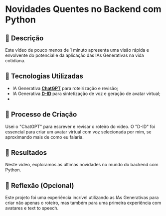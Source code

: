 # Novidades Quentes no Backend com Python

## 📒 Descrição
Este vídeo de pouco menos de 1 minuto apresenta uma visão rápida e envolvente do potencial e da aplicação das IAs Generativas na vida cotidiana.


## 🤖 Tecnologias Utilizadas
- IA Generativa **[ChatGPT](https://chat.openai.com)** para roteirização e revisão;
- IA Generativa **[D-ID](https://www.d-id.com)** para sintetização de voz e geração de avatar virtual;
- 
## 🧐 Processo de Criação
Usei o "ChatGPT" para escrever e revisar o roteiro do vídeo. O "D-ID" foi essencial para criar um avatar virtual com voz selecionada por mim, se aproximando mais de como eu falaria. 

## 🚀 Resultados
Neste vídeo, exploramos as últimas novidades no mundo do backend com Python. 

## 💭 Reflexão (Opcional)
Este projeto foi uma experiência incrível  utilizando as IAs Generativas para criar não apenas o roteiro, mas também para uma primeira experiência com avatares e text to speech.
